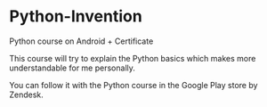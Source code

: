 # Python-Invention
Python course on Android + Certificate

This course will try to explain the Python basics which makes more understandable for me personally.

You can follow it with the Python course in the Google Play store by Zendesk.